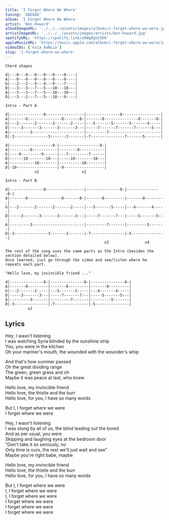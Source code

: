 ```yaml
---
title: 'I Forget Where We Where'
tuning: 'DADGAD'
album: 'I Forget Where We Where'
artist: 'Ben Howard'
albumImageURL: '../../../assets/images/albums/i-forget-where-we-were.jpg'
artistImageURL: '../../../assets/images/artists/ben-howard.jpg'
spotifyURL: 'https://spotify.link/o9Wg0gUz5Db'
appleMusicURL: 'https://music.apple.com/album/i-forget-where-we-were/1440821129?i=1440821135&l'
videoIDs: ['ks1a_8aNLLo']
slug: 'i-forget-where-we-where'
---
```


```
Chord shapes

d|---0---0---0---0---0----0----|
A|---0---0---0---0---0----0----|
G|---2---2---5---4---9----7----|
D|---3---3---7---5---10---10---|
A|---3---3---7---5---10---10---|
D|---3---2---7---5---10---9----|

Intro - Part A

d|---------------0-----------------|---------------0-----------------|
A|-------0---------------0-------0-|-------0---------------0-------0-|
G|---2-------2-------2-------2-----|---5-------5-------5-------4-----|
D|-----3-------3-------3-------3---|-----7-------7-------7-------5---|
A|---------3-----------------------|---------7-----------------------|
D|-3---------------3-------2-------|-7---------------7-------5-------|

d|-------------------0-|------------------0-|
A|---------0-----------|--------0-----------|
G|----9---------9------|---7---------7------|
D|------10--------10---|-----10--------10---|
A|-----------10--------|----------10--------|
D|-10------------------|-9------------------|
             x2                   x2

Intro - Part B

d|---------------0-----------------|---------------0-|---------------0-|
A|-------0---------------0-------0-|-------0---------|-------0---------|
G|---2-------2-------2-------2-----|---5-------5-----|---4-------4-----|
D|-----3-------3-------3-------3---|-----7-------7---|-----5-------5---|
A|---------3-----------------------|---------7-------|---------5-------|
D|-3---------------3-------2-------|-7---------------|-5---------------|
                                            x2                x4

The rest of the song uses the same parts as the Intro (besides the section detailed below).
Once learned, just go through the video and see/listen where he repeats each part.

"Hello love, my invincible friend ..."

d|---------------0-|---------------0-|---------------0-|
A|-------0---------|-------0---------|-------0---------|
G|---2-------2-----|---5-------5-----|---4-------4-----|
D|-----3-------3---|-----7-------7---|-----5-------5---|
A|---------3-------|---------7-------|---------5-------|
D|-3---------------|-7---------------|-5---------------|
          x2
```

## Lyrics

Hey, I wasn't listening  
I was watching Syria blinded by the sunshine strip  
You, you were in the kitchen  
Oh your mariner's mouth, the wounded with the wounder's whip

And that's how summer passed  
Oh the great dividing range  
The green, green grass and oh  
Maybe it was peace at last, who knew

Hello love, my invincible friend  
Hello love, the thistle and the burr  
Hello love, for you, I have so many words

But I, I forget where we were  
I forget where we were

Hey, I wasn't listening  
I was stung by all of us, the blind leading out the bored  
And as per usual, you were  
Skipping and laughing eyes at the bedroom door  
"Don't take it so seriously, no  
Only time is ours, the rest we'll just wait and see"  
Maybe you're right babe, maybe

Hello love, my invincible friend  
Hello love, the thistle and the burr  
Hello love, for you, I have so many words

But I, I forget where we were  
I, I forget where we were  
I, I forget where we were  
I forget where we were  
I forget where we were  
I forget where we were
